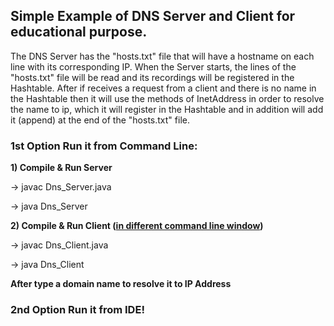 ## Simple Example of DNS Server and Client for educational purpose.

The DNS Server has the "hosts.txt" file that will have a 
hostname on each line with its corresponding IP. When the
Server starts, the lines of the "hosts.txt" file will be
read and its recordings will be registered in the Hashtable.
After if receives a request from a client and there is no name
in the Hashtable then it will use the methods of InetAddress
in order to resolve the name to ip, which it will register in
the Hashtable and in addition will add it (append) at the end
of the "hosts.txt" file.

### **1st Option** Run it from **Command Line**:

**1) Compile & Run Server**

-> javac Dns_Server.java

-> java Dns_Server


**2) Compile & Run Client (<ins>in different command line window</ins>)**

-> javac Dns_Client.java

-> java Dns_Client

**After type a domain name to resolve it to IP Address**
   
### **2nd Option** Run it from **IDE!**
